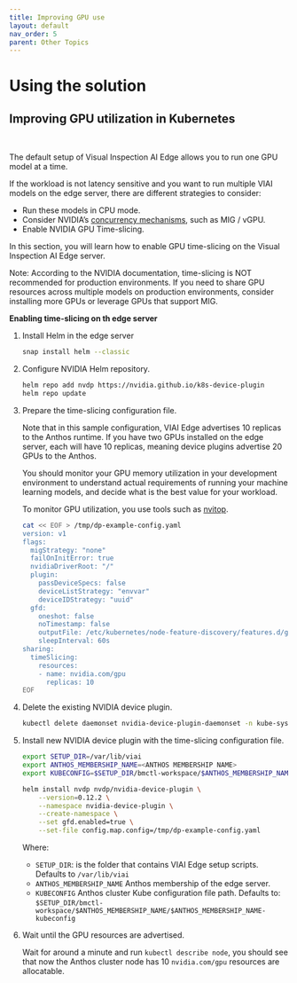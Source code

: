 ```yaml
---
title: Improving GPU use
layout: default
nav_order: 5
parent: Other Topics
---
```

# Using the solution

## Improving GPU utilization in Kubernetes

<br>

The default setup of Visual Inspection AI Edge allows you to run one GPU model at a time.

If the workload is not latency sensitive and you want to run multiple VIAI models on the edge server, there are different strategies to consider:

* Run these models in CPU mode.
* Consider NVIDIA’s [concurrency mechanisms](https://developer.nvidia.com/blog/improving-gpu-utilization-in-kubernetes/), such as MIG / vGPU.
* Enable NVIDIA GPU Time-slicing.

In this section, you will learn how to enable GPU time-slicing on the Visual Inspection AI Edge server.

Note: According to the NVIDIA documentation, time-slicing is NOT recommended for production environments. If you need to share GPU resources across multiple models on production environments, consider installing more GPUs or leverage GPUs that support MIG.

__Enabling time-slicing on th edge server__

1. Install Helm in the edge server

    ```bash
    snap install helm --classic
    ```

2. Configure NVIDIA Helm repository.

    ```bash
    helm repo add nvdp https://nvidia.github.io/k8s-device-plugin
    helm repo update
    ```

3. Prepare the time-slicing configuration file.

    Note that in this sample configuration, VIAI Edge advertises 10 replicas to the Anthos runtime. If you have two GPUs installed on the edge server, each will have 10 replicas, meaning device plugins advertise 20 GPUs to the Anthos.

    You should monitor your GPU memory utilization in your development environment to
    understand actual requirements of running your machine learning models, and decide what is the best value for your workload.

    To monitor GPU utilization, you use tools such as [nvitop](https://github.com/XuehaiPan/nvitop).

    ```bash
    cat << EOF > /tmp/dp-example-config.yaml
    version: v1
    flags:
      migStrategy: "none"
      failOnInitError: true
      nvidiaDriverRoot: "/"
      plugin:
        passDeviceSpecs: false
        deviceListStrategy: "envvar"
        deviceIDStrategy: "uuid"
      gfd:
        oneshot: false
        noTimestamp: false
        outputFile: /etc/kubernetes/node-feature-discovery/features.d/gfd
        sleepInterval: 60s
    sharing:
      timeSlicing:
        resources:
        - name: nvidia.com/gpu
          replicas: 10
    EOF
    ```

4. Delete the existing NVIDIA device plugin.

    ```bash
    kubectl delete daemonset nvidia-device-plugin-daemonset -n kube-system
    ```

5. Install new NVIDIA device plugin with the time-slicing configuration file.

    ```bash
    export SETUP_DIR=/var/lib/viai
    export ANTHOS_MEMBERSHIP_NAME=<ANTHOS MEMBERSHIP NAME>
    export KUBECONFIG=$SETUP_DIR/bmctl-workspace/$ANTHOS_MEMBERSHIP_NAME/$ANTHOS_MEMBERSHIP_NAME-kubeconfig

    helm install nvdp nvdp/nvidia-device-plugin \
        --version=0.12.2 \
        --namespace nvidia-device-plugin \
        --create-namespace \
        --set gfd.enabled=true \
        --set-file config.map.config=/tmp/dp-example-config.yaml
    ```

    Where:

    * `SETUP_DIR`: is the folder that contains VIAI Edge setup scripts. Defaults to `/var/lib/viai`
    * `ANTHOS_MEMBERSHIP_NAME` Anthos membership of the edge server.
    * `KUBECONFIG` Anthos cluster Kube configuration file path. Defaults to: `$SETUP_DIR/bmctl-workspace/$ANTHOS_MEMBERSHIP_NAME/$ANTHOS_MEMBERSHIP_NAME-kubeconfig`

6. Wait until the GPU resources are advertised.

    Wait for around a minute and run `kubectl describe node`, you should see that now the Anthos cluster node has 10 `nvidia.com/gpu` resources are allocatable.
